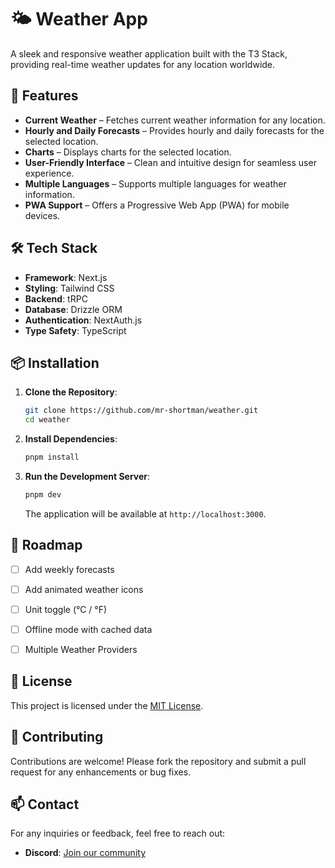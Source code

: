 # 🌤️ Weather App

A sleek and responsive weather application built with the T3 Stack, providing real-time weather updates for any location worldwide.

## 🚀 Features

- **Current Weather** – Fetches current weather information for any location.
- **Hourly and Daily Forecasts** – Provides hourly and daily forecasts for the selected location.
- **Charts** – Displays charts for the selected location.
- **User-Friendly Interface** – Clean and intuitive design for seamless user experience. 
- **Multiple Languages** – Supports multiple languages for weather information. 
- **PWA Support** – Offers a Progressive Web App (PWA) for mobile devices.

## 🛠️ Tech Stack

- **Framework**: Next.js
- **Styling**: Tailwind CSS
- **Backend**: tRPC
- **Database**: Drizzle ORM
- **Authentication**: NextAuth.js
- **Type Safety**: TypeScript

## 📦 Installation

1. **Clone the Repository**:

   ```bash
   git clone https://github.com/mr-shortman/weather.git
   cd weather
   ```

2. **Install Dependencies**:

   ```bash
   pnpm install
   ```

4. **Run the Development Server**:

   ```bash
   pnpm dev
   ```

   The application will be available at `http://localhost:3000`.

## 📍 Roadmap

- [ ] Add weekly forecasts  
- [ ] Add animated weather icons
- [ ] Unit toggle (°C / °F) 
- [ ] Offline mode with cached data 
- [ ] Multiple Weather Providers

 
## 📄 License

This project is licensed under the [MIT License](LICENSE).

## 🤝 Contributing

Contributions are welcome! Please fork the repository and submit a pull request for any enhancements or bug fixes.

## 📫 Contact

For any inquiries or feedback, feel free to reach out:

- **Discord**: [Join our community](https://discord.gg/njGmuBQrfg)
